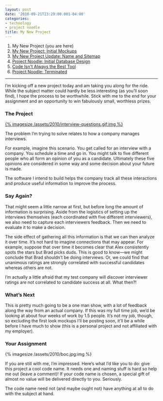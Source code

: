 ```yaml
---
layout: post
date: '2010-09-21T23:29:00.001-04:00'
categories:
- technology
- project noodle
title: My New Project
---
```


1. My New Project (you are here)
2. [My New Project: Initial Mockups](../../2010/09/my-new-project-initial-mockups)
3. [My New Project Update: Name and Sitemap](../../2010/10/project-update-name-and-sitemap)
4. [Project Noodle: Initial Database Design](../../2010/10/project-noodle-initial-database-design)
5. [Code Isn't Always the Best Tool](../../2011/03/code-isnt-always-best-tool)
6. [Project Noodle: Terminated](../../2011/03/project-noodle-terminated)

***

I’m kicking off a new project today and am taking you along for the ride. While the subject matter could hardly be less interesting (as you’ll soon find), I hope the process to be worthwhile. Stick with me to the end for your assignment and an opportunity to win fabulously small, worthless prizes.

### The Project

[{% imagesize /assets/2010/interview-questions.gif:img %}](http://www.toothpastefordinner.com/tfd-archives/tfdarchive-oct03.php)

The problem I’m trying to solve relates to how a company manages interviews. 

For example, imagine this scenario. You get called for an interview with a company. You schedule a time and go in. You might talk to five different people who all form an opinion of you as a candidate. Ultimately these five opinions are considered in some way and some decision about your future is made.

The software I intend to build helps the company track all these interactions and produce useful information to improve the process. 

### Say Again?

That might seem a little narrow at first, but before long the amount of information is surprising. Aside from the logistics of setting up the interviews themselves (each coordinated with five different interviewers), we also need to capture each interviewers feedback. Then we need to evaluate it to make a decision. 

The side effect of gathering all this information is that we can then analyze it over time. It’s not hard to imagine connections that may appear. For example, suppose that over time it becomes clear that Alex consistently spots the stars but Brad picks duds. This is good to know—we might conclude that Brad shouldn’t be doing interviews. Or, we could find that unanimous ratings are strongly correlated with successful candidates whereas others are not.

I’m actually a little afraid that my test company will discover interviewer ratings are not correlated to candidate success at all. What then?!

### What’s Next

This is pretty much going to be a one man show, with a lot of feedback along the way from an actual company. If this was my full time job, we’d be looking at about four weeks of work by 1.5 people. It’s not my job, though, so excluding the first look mockups I’ll be posting soon, it’ll be a while before I have much to show (this is a personal project and not affiliated with my employer). 

### Your Assignment

{% imagesize /assets/2010/boc.jpg:img %}

If you are still with me, I’m impressed. Here’s what I’d like you to do: give this project a cool code name. It needs one and naming stuff is hard so help me out (leave a comment)! If your code name is chosen, a special gift of almost no value will be delivered directly to you. Seriously.

The code name need not (and maybe ought not) have anything at all to do with the subject at hand.
